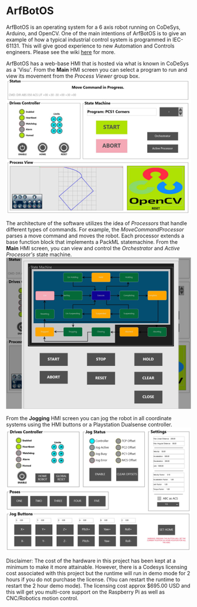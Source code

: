 # ArfBotOS
ArfBotOS is an operating system for a 6 axis robot running on CoDeSys, Arduino, and OpenCV. One of the main intentions of ArfBotOS is to give an example of how a typical industrial control system is programmed in IEC-61131. This will give good experience to new Automation and Controls engineers. Please see the wiki [here](https://github.com/dalethomas81/ArfBotOS/wiki) for more.

ArfBotOS has a web-base HMI that is hosted via what is known in CoDeSys as a 'Visu'. From the **Main** HMI screen you can select a program to run and view its movement from the *Process Viewer* group box.  
<img src="Resources/images/readme/hmi-main-pcs-corners.JPG" alt="menu" width="600"/> 

The architecture of the software utilizes the idea of *Processors* that handle different types of commands. For example, the *MoveCommandProcessor* parses a move command and moves the robot. Each processor extends a base function block that implements a PackML statemachine. From the **Main** HMI screen, you can view and control the *Orchestrator* and *Active Processor's* state machine.  
<img src="Resources/images/readme/hmi-main-packml.JPG" alt="menu" width="600"/>

From the **Jogging** HMI screen you can jog the robot in all coordinate systems using the HMI buttons or a Playstation Dualsense controller.  
<img src="Resources/images/readme/hmi-jog.JPG" alt="menu" width="600"/>

Disclaimer: The cost of the hardware in this project has been kept at a minimum to make it more attainable. However, there is a Codesys licensing cost associated with this project but the runtime will run in demo mode for 2 hours if you do not purchase the license. (You can restart the runtime to restart the 2 hour demo mode). The licensing cost approx $695.00 USD and this will get you multi-core support on the Raspberry Pi as well as CNC/Robotics motion control.
